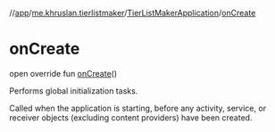 //[app](../../../index.md)/[me.khruslan.tierlistmaker](../index.md)/[TierListMakerApplication](index.md)/[onCreate](on-create.md)

# onCreate

open override fun [onCreate](on-create.md)()

Performs global initialization tasks.

Called when the application is starting, before any activity, service, or receiver objects (excluding content providers) have been created.
